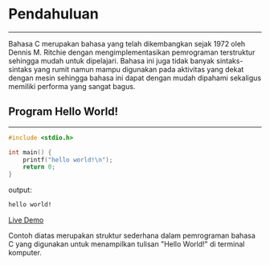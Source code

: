 # Pendahuluan
---
Bahasa C merupakan bahasa yang telah dikembangkan sejak 1972 oleh Dennis M. Ritchie dengan mengimplementasikan pemrograman terstruktur sehingga mudah untuk dipelajari. Bahasa ini juga tidak banyak sintaks-sintaks yang rumit namun mampu digunakan pada aktivitas yang dekat dengan mesin sehingga bahasa ini dapat dengan mudah dipahami sekaligus memiliki performa yang sangat bagus.

## Program Hello World!
---
```c++
#include <stdio.h>

int main() {
	printf("hello world!\n");
	return 0;
}
```

output:
```bash
hello world!
```

[Live Demo](https://ide.geeksforgeeks.org/7RLvziw1p1)

Contoh diatas merupakan struktur sederhana dalam pemrograman bahasa C yang digunakan untuk menampilkan tulisan "Hello World!" di terminal komputer.
